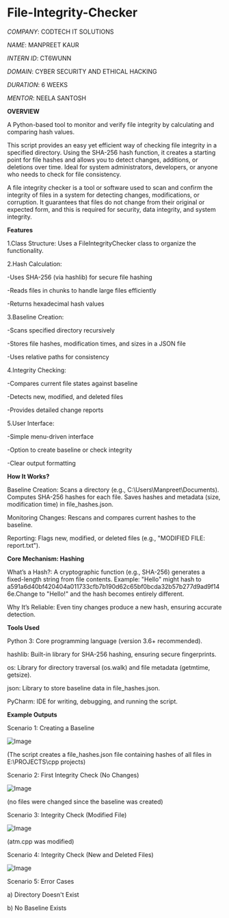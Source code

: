 # File-Integrity-Checker

*COMPANY*: CODTECH IT SOLUTIONS

*NAME*: MANPREET KAUR

*INTERN ID*: CT6WUNN

*DOMAIN*: CYBER SECURITY AND ETHICAL HACKING

*DURATION*: 6 WEEKS

*MENTOR*: NEELA SANTOSH

**OVERVIEW**

A Python-based tool to monitor and verify file integrity by calculating and comparing hash values.

This script provides an easy yet efficient way of checking file integrity in a specified directory. Using the SHA-256 hash function, it creates a starting point for file hashes and allows you to detect changes, additions, or deletions over time. Ideal for system administrators, developers, or anyone who needs to check for file consistency.

A file integrity checker is a tool or software used to scan and confirm the integrity of files in a system for detecting changes, modifications, or corruption. It guarantees that files do not change from their original or expected form, and this is required for security, data integrity, and system integrity.

**Features**

1.Class Structure: Uses a FileIntegrityChecker class to organize the functionality.

2.Hash Calculation:

-Uses SHA-256 (via hashlib) for secure file hashing

-Reads files in chunks to handle large files efficiently

-Returns hexadecimal hash values

3.Baseline Creation:

-Scans specified directory recursively

-Stores file hashes, modification times, and sizes in a JSON file

-Uses relative paths for consistency

4.Integrity Checking:

-Compares current file states against baseline

-Detects new, modified, and deleted files

-Provides detailed change reports

5.User Interface:

-Simple menu-driven interface

-Option to create baseline or check integrity

-Clear output formatting

**How It Works?**

Baseline Creation: Scans a directory (e.g., C:\Users\Manpreet\Documents). Computes SHA-256 hashes for each file. Saves hashes and metadata (size, modification time) in file_hashes.json.

Monitoring Changes: Rescans and compares current hashes to the baseline.

Reporting: Flags new, modified, or deleted files (e.g., "MODIFIED FILE: report.txt").

**Core Mechanism: Hashing**

What’s a Hash?: A cryptographic function (e.g., SHA-256) generates a fixed-length string from file contents.
Example: "Hello" might hash to a591a6d40bf420404a011733cfb7b190d62c65bf0bcda32b57b277d9ad9f146e.Change to "Hello!" and the hash becomes entirely different.

Why It’s Reliable: Even tiny changes produce a new hash, ensuring accurate detection.

**Tools Used**

Python 3: Core programming language (version 3.6+ recommended).

hashlib: Built-in library for SHA-256 hashing, ensuring secure fingerprints.

os: Library for directory traversal (os.walk) and file metadata (getmtime, getsize).

json: Library to store baseline data in file_hashes.json.

PyCharm: IDE for writing, debugging, and running the script.

**Example Outputs**

Scenario 1: Creating a Baseline

![Image](https://github.com/user-attachments/assets/698f9de2-c99b-49e1-b6ad-8d40080513e4)

(The script creates a file_hashes.json file containing hashes of all files in E:\PROJECTS\cpp projects)

Scenario 2: First Integrity Check (No Changes)

![Image](https://github.com/user-attachments/assets/8d64bcfd-f327-47cb-a2ed-782c35a845b5)

(no files were changed since the baseline was created)

Scenario 3: Integrity Check (Modified File)

![Image](https://github.com/user-attachments/assets/76ed606f-fcd3-446c-869d-4609f96edd8d)

(atm.cpp was modified)

Scenario 4: Integrity Check (New and Deleted Files)

![Image](https://github.com/user-attachments/assets/76ed606f-fcd3-446c-869d-4609f96edd8d)

Scenario 5: Error Cases

a) Directory Doesn't Exist

b) No Baseline Exists

